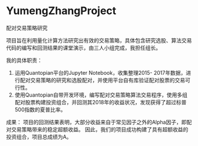 # YumengZhangProject

配对交易策略研究

项目旨在利用量化计算方法研究出有效的交易策略，具体包含研究选股、算法交易代码的编写和回测结果的课堂演示，由三人小组完成，我担任组长。

我的具体职责：
1. 运用Quantopian平台的Jupyter Notebook，收集整理2015- 2017年数据，进行配对交易策略的研究和选股配对，并使用平台自有库验证配对股票的交易可行性。
2. 使用Quantopian自带开发环境，编写配对交易策略算法交易程序，使用多组配对股票构建投资组合，并回测其2018年的收益状况，发现获得了超过标普500指数的夏普比率。 

成果： 
项目的回测结果表明，大部分收益来自于常见因子之外的Alpha因子，即配对交易策略带来的稳定超额收益。
因此，我们的项目成功构建了具有超额收益的投资组合，项目总成绩为A。

